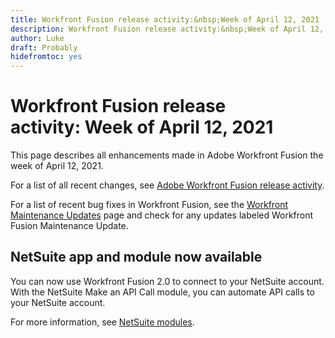 ```yaml
---
title: Workfront Fusion release activity:&nbsp;Week of April 12, 2021
description: Workfront Fusion release activity:&nbsp;Week of April 12, 2021
author: Luke
draft: Probably
hidefromtoc: yes
---
```

# Workfront Fusion release activity:&nbsp;Week of April 12, 2021

This page describes all enhancements made in Adobe Workfront Fusion the week of April 12, 2021.

For a list of all recent changes, see [Adobe Workfront Fusion release activity](/help/workfront-fusion/fusion-product-releases/fusion-release-activity.md).

For a list of recent bug fixes in Workfront Fusion, see the [Workfront Maintenance Updates](https://experienceleague.adobe.com/docs/workfront-known-issues/releases/current-updates.html) page and check for any updates labeled Workfront Fusion Maintenance Update.

## NetSuite app and module now available

You can now use Workfront Fusion 2.0 to connect to your NetSuite account. With the NetSuite Make an API Call module, you can automate API calls to your NetSuite account.

For more information, see [NetSuite modules](../../../workfront-fusion/apps-and-their-modules/netsuite.md).
